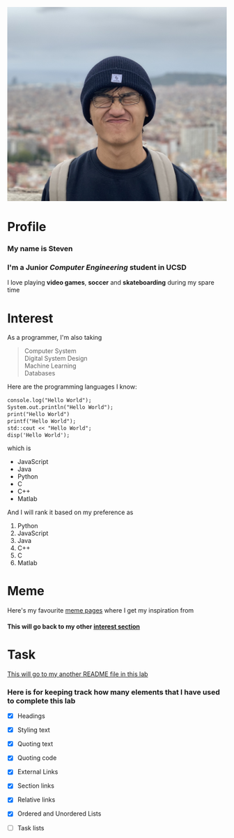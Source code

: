 ![My profile picture](/picture.jpeg)

# Profile
### My name is Steven
### I'm a Junior *Computer Engineering* student in UCSD
I love playing **video games**, **soccer** and **skateboarding** during my spare time

# Interest
As a programmer, I'm also taking
> Computer System\
> Digital System Design\
> Machine Learning\
> Databases

Here are the programming languages I know:
```
console.log("Hello World");
System.out.println("Hello World");
print("Hello World")
printf("Hello World");
std::cout << "Hello World";
disp('Hello World');
```

which is
- JavaScript
- Java
- Python
- C
- C++
- Matlab

And I will rank it based on my preference as
1. Python
2. JavaScript
3. Java
4. C++
5. C
6. Matlab

# Meme
Here's my favourite [meme pages](https://www.instagram.com/meme_coding/?hl=en) where I get my inspiration from

#### This will go back to my other [interest section](#interest)

# Task
[This will go to my another README file in this lab](/README.md)

### Here is for keeping track how many elements that I have used to complete this lab
- [x] Headings
- [x] Styling text
- [x] Quoting text
- [x] Quoting code
- [x] External Links
- [x] Section links
- [x] Relative links
- [x] Ordered and Unordered Lists
- [ ] Task lists


